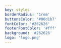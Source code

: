 ```yaml
---
key: styles
borderRadius: '1rem'
buttonsColor: '#00d1b7'
fontColor: '#262626'
footerFontColor: '#fff'
background: '#262626'
logo: 'logo.png'
---
```

